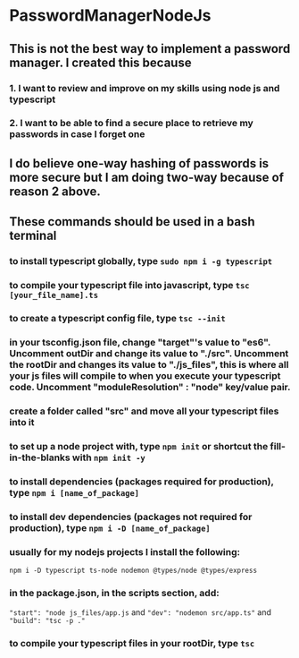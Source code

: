 # PasswordManagerNodeJs

## This is not the best way to implement a password manager. I created this because
### 1. I want to review and improve on my skills using node js and typescript
### 2. I want to be able to find a secure place to retrieve my passwords in case I forget one

## I do believe one-way hashing of passwords is more secure but I am doing two-way because of reason 2 above.


## These commands should be used in a bash terminal
### to install typescript globally, type ```sudo npm i -g typescript```

### to compile your typescript file into javascript, type ```tsc [your_file_name].ts```

### to create a typescript config file, type ```tsc --init```

### in your tsconfig.json file, change "target"'s value to "es6". Uncomment outDir and change its value to "./src". Uncomment the rootDir and changes its value to "./js_files", this is where all your js files will compile to when you execute your typescript code. Uncomment "moduleResolution" : "node" key/value pair.

### create a folder called "src" and move all your typescript files into it

### to set up a node project with, type ```npm init``` or shortcut the fill-in-the-blanks with ```npm init -y```

### to install dependencies (packages required for production), type ```npm i [name_of_package]```
### to install dev dependencies (packages not required for production), type ```npm i -D [name_of_package]```

### usually for my nodejs projects I install the following:
```npm i -D typescript ts-node nodemon @types/node @types/express```

### in the package.json, in the scripts section, add:
```"start": "node js_files/app.js``` and ```"dev": "nodemon src/app.ts"``` and ```"build": "tsc -p ."```

### to compile your typescript files in your rootDir, type ```tsc```



